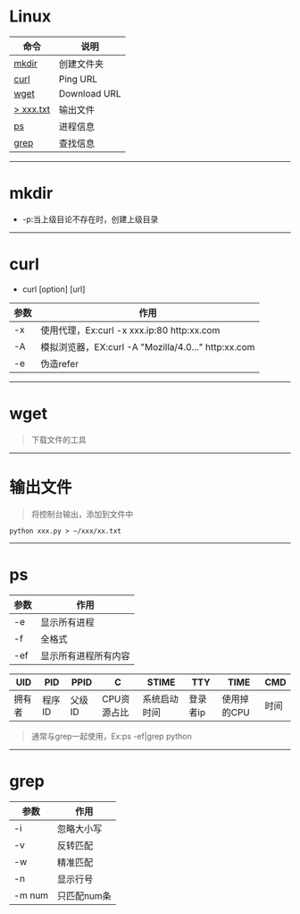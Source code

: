 # Linux

命令|说明
---|---
[mkdir](#mkdir)|创建文件夹
[curl](#curl)|Ping URL
[wget](#wget)|Download URL
[> xxx.txt](#输出文件)|输出文件
[ps](#ps)|进程信息
[grep](#grep)|查找信息

---
# mkdir
* -p:当上级目论不存在时，创建上级目录
---
# curl
* curl [option] [url]

参数|作用
---|---
-x|使用代理，Ex:curl -x xxx.ip:80 http:xx.com
-A|模拟浏览器，EX:curl -A "Mozilla/4.0..." http:xx.com
-e|伪造refer

---
# wget
> 下载文件的工具

---
# 输出文件
> 将控制台输出，添加到文件中
```
python xxx.py > ~/xxx/xx.txt
```
---
# ps
参数|作用
---|---
-e|显示所有进程
-f|全格式
-ef|显示所有进程所有内容

UID|PID|PPID|C|STIME|TTY|TIME|CMD
---|---|---|---|---|---|---|---
拥有者|程序ID|父级ID|CPU资源占比|系统启动时间|登录者ip|使用掉的CPU|时间|下达的指令

> 通常与grep一起使用，Ex:ps -ef|grep python
---
# grep
参数|作用
---|---
-i|忽略大小写
-v|反转匹配
-w|精准匹配
-n|显示行号
-m num|只匹配num条
